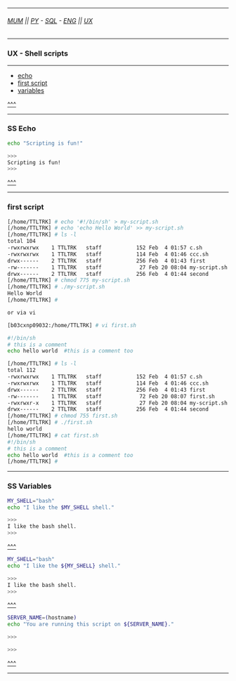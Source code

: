 
---

###### [MUM](https://github.com/ttltrk/PRG/blob/master/MUM.MD) || [PY](https://github.com/ttltrk/PRG/blob/master/PY/DOC/PYF/PYF.MD) - [SQL](https://github.com/ttltrk/DB/blob/master/SQL/DOC/OSM/OSQLM/SQLM/SQLM.MD) - [ENG](https://github.com/ttltrk/ELSE/blob/master/LAN/ENG/LE.MD) || [UX](https://github.com/ttltrk/ELSE/blob/master/M/UX/UX.MD)

---

<h3 id='^'>UX - Shell scripts</h3>

---

* <a href='#echo'>echo</a>
* <a href='#firstscript'>first script</a>
* <a href='#variables'>variables</a>

<a href='#^'>^^^</a>

---

<h3 id='echo'>SS Echo</h3>

```bash
echo "Scripting is fun!"

>>>
Scripting is fun!
>>>
```

<a href='#^'>^^^</a>

---

<h3 id='firstscript'>first script</h3>

```bash
[/home/TTLTRK] # echo '#!/bin/sh' > my-script.sh
[/home/TTLTRK] # echo 'echo Hello World' >> my-script.sh
[/home/TTLTRK] # ls -l
total 104
-rwxrwxrwx    1 TTLTRK   staff           152 Feb  4 01:57 c.sh
-rwxrwxrwx    1 TTLTRK   staff           114 Feb  4 01:46 ccc.sh
drwx------    2 TTLTRK   staff           256 Feb  4 01:43 first
-rw-------    1 TTLTRK   staff            27 Feb 20 08:04 my-script.sh
drwx------    2 TTLTRK   staff           256 Feb  4 01:44 second
[/home/TTLTRK] # chmod 775 my-script.sh
[/home/TTLTRK] # ./my-script.sh
Hello World
[/home/TTLTRK] #

or via vi

[b03cxnp09032:/home/TTLTRK] # vi first.sh

#!/bin/sh
# this is a comment
echo hello world  #this is a comment too

[/home/TTLTRK] # ls -l
total 112
-rwxrwxrwx    1 TTLTRK   staff           152 Feb  4 01:57 c.sh
-rwxrwxrwx    1 TTLTRK   staff           114 Feb  4 01:46 ccc.sh
drwx------    2 TTLTRK   staff           256 Feb  4 01:43 first
-rw-------    1 TTLTRK   staff            72 Feb 20 08:07 first.sh
-rwxrwxr-x    1 TTLTRK   staff            27 Feb 20 08:04 my-script.sh
drwx------    2 TTLTRK   staff           256 Feb  4 01:44 second
[/home/TTLTRK] # chmod 755 first.sh
[/home/TTLTRK] # ./first.sh
hello world
[/home/TTLTRK] # cat first.sh
#!/bin/sh
# this is a comment
echo hello world  #this is a comment too
[/home/TTLTRK] #

```

---
  
<h3 id='variables'>SS Variables</h3>

```bash
MY_SHELL="bash"
echo "I like the $MY_SHELL shell."

>>>
I like the bash shell.
>>>
```

<a href='#^'>^^^</a>

```bash
MY_SHELL="bash"
echo "I like the ${MY_SHELL} shell."

>>>
I like the bash shell.
>>>
```

<a href='#^'>^^^</a>

```bash
SERVER_NAME=(hostname)
echo "You are running this script on ${SERVER_NAME}."

>>>

>>>
```

<a href='#^'>^^^</a>

---
